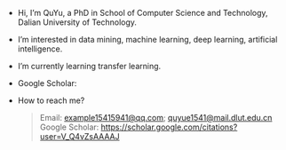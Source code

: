 - Hi, I’m QuYu, a PhD in School of Computer Science and Technology, Dalian University of Technology.
- I’m interested in data mining, machine learning, deep learning, artificial intelligence.
- I’m currently learning transfer learning.
- Google Scholar: 

- How to reach me? 
  > Email: example15415941@qq.com; quyue1541@mail.dlut.edu.cn
  > Google Scholar: https://scholar.google.com/citations?user=V_Q4vZsAAAAJ

<!---
QuYue/QuYue is a ✨ special ✨ repository because its `README.md` (this file) appears on your GitHub profile.
You can click the Preview link to take a look at your changes.
--->
